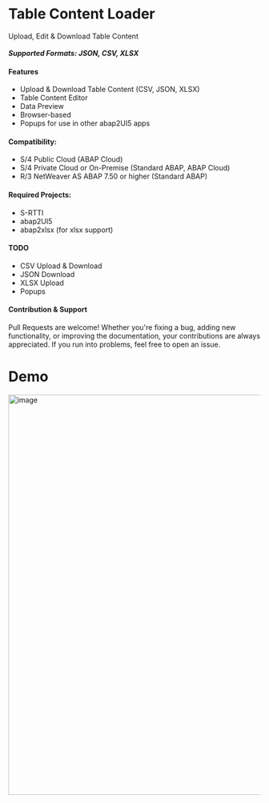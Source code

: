 # Table Content Loader
Upload, Edit & Download Table Content <br><br>
___Supported Formats: JSON, CSV, XLSX___


#### Features
* Upload & Download Table Content (CSV, JSON, XLSX)
* Table Content Editor
* Data Preview
* Browser-based
* Popups for use in other abap2UI5 apps

#### Compatibility:
* S/4 Public Cloud (ABAP Cloud)
* S/4 Private Cloud or On-Premise (Standard ABAP, ABAP Cloud)
* R/3 NetWeaver AS ABAP 7.50 or higher (Standard ABAP)

#### Required Projects:
* S-RTTI
* abap2UI5
* abap2xlsx (for xlsx support)

#### TODO
* CSV Upload & Download
* JSON Download
* XLSX Upload
* Popups

#### Contribution & Support
Pull Requests are welcome! Whether you're fixing a bug, adding new functionality, or improving the documentation, your contributions are always appreciated. If you run into problems, feel free to open an issue.

# Demo
<img width="800" alt="image" src="https://github.com/abap2UI5-apps/table-content-loader/assets/102328295/73e044dc-137d-49fe-b6ac-0247fb542a0f">






